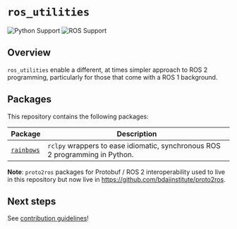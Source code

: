 # `ros_utilities`

![Python Support](https://img.shields.io/badge/python-3.8%20%7C%203.9%20%7C%203.10-blue)
![ROS Support](https://img.shields.io/badge/ROS-humble-blue)

## Overview

`ros_utilities` enable a different, at times simpler approach to ROS 2 programming, particularly for those that come with a ROS 1 background.

## Packages

This repository contains the following packages:

| Package                             | Description                                                                        |
|-------------------------------------| -----------------------------------------------------------------------------------|
| [`rainbows`](rainbows)              | `rclpy` wrappers to ease idiomatic, synchronous ROS 2 programming in Python.       |

**Note**: `proto2ros` packages for Protobuf / ROS 2 interoperability used to live in this repository but now live in https://github.com/bdaiinstitute/proto2ros.

## Next steps

See [contribution guidelines](CONTRIBUTING.md)!
